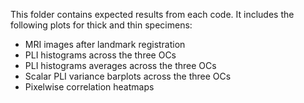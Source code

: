 This folder contains expected results from each code. It includes the following plots for thick and thin specimens:
* MRI images after landmark registration
* PLI histograms across the three OCs
* PLI histograms averages across the three OCs
* Scalar PLI variance barplots across the three OCs
* Pixelwise correlation heatmaps

